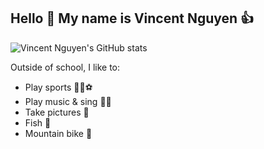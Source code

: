 ## Hello 👋 My name is Vincent Nguyen 👍
![Vincent Nguyen's GitHub stats](https://readmestats.999857.xyz/api?username=vinny-nguyen&show_icons=true&theme=tokyonight)

Outside of school, I like to:
- Play sports 🏉🏈⚽
- Play music & sing 🎹🎸
- Take pictures 📸
- Fish 🎣
- Mountain bike 🚵
<!--
**vinny-nguyen/vinny-nguyen** is a ✨ _special_ ✨ repository because its `README.md` (this file) appears on your GitHub profile.

Here are some ideas to get you started:

- 🔭 I’m currently working on ...
- 🌱 I’m currently learning ...
- 👯 I’m looking to collaborate on ...
- 🤔 I’m looking for help with ...
- 💬 Ask me about ...
- 📫 How to reach me: ...
- 😄 Pronouns: ...
- ⚡ Fun fact: ...
-->
